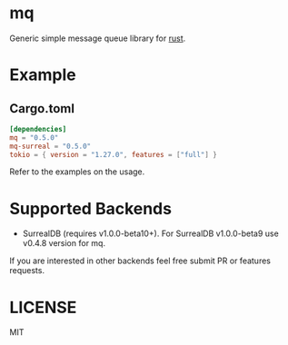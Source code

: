 mq
==

Generic simple message queue library for [rust](https://www.rust-lang.org/).

Example
=======

## Cargo.toml

```toml
[dependencies]
mq = "0.5.0"
mq-surreal = "0.5.0"
tokio = { version = "1.27.0", features = ["full"] }
```

Refer to the examples on the usage.

# Supported Backends

* SurrealDB (requires v1.0.0-beta10+). For SurrealDB v1.0.0-beta9 use v0.4.8 version for mq.

If you are interested in other backends feel free submit PR or features requests.

# LICENSE

MIT
